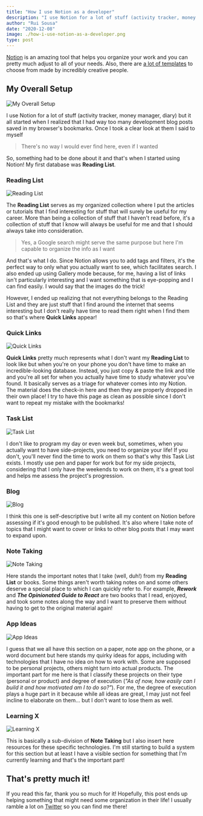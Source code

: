 ```yaml
---
title: "How I use Notion as a developer"
description: "I use Notion for a lot of stuff (activity tracker, money manager, diary) but it all started when I realized that I had way too many development blog posts saved in my browser's bookmarks."
author: "Rui Sousa"
date: "2020-12-08"
image: ./how-i-use-notion-as-a-developer.png
type: post
---
```


[Notion](https://www.notion.so/) is an amazing tool that helps you organize your work and you can pretty much adjust to all of your needs. Also, there are [a lot of templates](https://www.notion.so/Notion-Template-Gallery-181e961aeb5c4ee6915307c0dfd5156d) to choose from made by incredibly creative people.

## **My Overall Setup**

![My Overall Setup](./overall-setup.png)

I use Notion for a lot of stuff (activity tracker, money manager, diary) but it all started when I realized that I had way too many development blog posts saved in my browser's bookmarks. Once I took a clear look at them I said to myself

> There's no way I would ever find here, even if I wanted

So, something had to be done about it and that's when I started using Notion! My first database was **Reading List**.

### **Reading List**

![Reading List](./reading-list.png)

The **Reading List** serves as my organized collection where I put the articles or tutorials that I find interesting for stuff that will surely be useful for my career. More than being a collection of stuff that I haven't read before, it's a collection of stuff that I know will always be useful for me and that I should always take into consideration.

> Yes, a Google search might serve the same purpose but here I'm capable to organize the info as I want

And that's what I do. Since Notion allows you to add tags and filters, it's the perfect way to only what you actually want to see, which facilitates search. I also ended up using Gallery mode because, for me, having a list of links isn't particularly interesting and I want something that is eye-popping and I can find easily. I would say that the images do the trick!

However, I ended up realizing that not everything belongs to the Reading List and they are just stuff that I find around the internet that seems interesting but I don't really have time to read them right when I find them so that's where **Quick Links** appear!

### **Quick Links**

![Quick Links](./quick-links.png)

**Quick Links** pretty much represents what I don't want my **Reading List** to look like but when you're on your phone you don't have time to make an incredible-looking database. Instead, you just copy & paste the link and title and you're all set for when you actually have time to study whatever you've found.
It basically serves as a triage for whatever comes into my Notion. The material does the check-in here and then they are properly dropped in their own place! I try to have this page as clean as possible since I don't want to repeat my mistake with the bookmarks!

### **Task List**

![Task List](./task-list.png)

I don't like to program my day or even week but, sometimes, when you actually want to have side-projects, you need to organize your life! If you don't, you'll never find the time to work on them so that's why this Task List exists. I mostly use pen and paper for work but for my side projects, considering that I only have the weekends to work on them, it's a great tool and helps me assess the project's progression.

### **Blog**

![Blog](./blog.png)

I think this one is self-descriptive but I write all my content on Notion before assessing if it's good enough to be published. It's also where I take note of topics that I might want to cover or links to other blog posts that I may want to expand upon.

### **Note Taking**

![Note Taking](./note-taking.png)

Here stands the important notes that I take (well, duh!) from my **Reading List** or books. Some things aren't worth taking notes on and some others deserve a special place to which I can quickly refer to. For example, **_Rework_** and **_The Opinionated Guide to React_** are two books that I read, enjoyed, and took some notes along the way and I want to preserve them without having to get to the original material again!

### **App Ideas**

![App Ideas](./app-ideas.png)

I guess that we all have this section on a paper, note app on the phone, or a word document but here stands my quirky ideas for apps, including with technologies that I have no idea on how to work with. Some are supposed to be personal projects, others might turn into actual products. The important part for me here is that I classify these projects on their type (personal or product) and degree of execution (_"As of now, how easily can I build it and how motivated am I to do so?"_). For me, the degree of execution plays a huge part in it because while all ideas are great, I may just not feel incline to elaborate on them... but I don't want to lose them as well.

### **Learning X**

![Learning X](./learning-x.png)

This is basically a sub-division of **Note Taking** but I also insert here resources for these specific technologies. I'm still starting to build a system for this section but at least I have a visible section for something that I'm currently learning and that's the important part!

## **That's pretty much it!**

If you read this far, thank you so much for it! Hopefully, this post ends up helping something that might need some organization in their life!
I usually ramble a lot on [Twitter](https://twitter.com/HeyItzaMi) so you can find me there!
